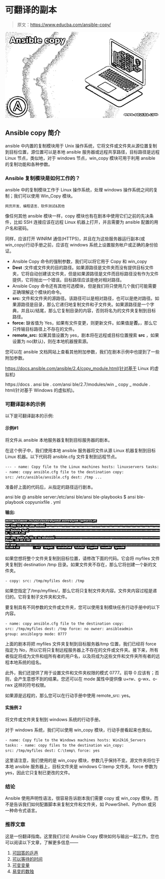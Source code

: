 # 可翻译的副本

> 原文：<https://www.educba.com/ansible-copy/>

![Ansible copy](img/8ba7232dabc36a73820b4b5b13009782.png)



## Ansible copy 简介

ansible 中内置的复制模块用于 Unix 操作系统，它将文件或文件夹从源位置复制到目标位置，源位置可以是本地 ansible 服务器或远程共享路径，目标路径是远程 Linux 节点，类似地，对于 windows 节点，win_copy 模块可用于利用 ansible 的复制功能和各种参数。

### Ansible 复制模块是如何工作的？

ansible 中的复制模块工作于 Linux 操作系统，处理 windows 操作系统之间的复制；我们可以使用 Win_Copy 模块。

<small>网页开发、编程语言、软件测试&其他</small>

像任何其他 ansible 模块一样，copy 模块也有在剧本中使用它们之前的先决条件，比如 SSH 连接应该在远程 Linux 机器上打开，并且需要为 ansible 配置的用户名和密码。

同样，应该打开 WINRM 通信(HTTPS)，并且在为这些服务器运行副本(或 win_copy)行动手册之前，应该在 windows 系统上设置服务帐户或正确的身份验证。

*   Ansible Copy 命令的强制参数，我们可以将它用于 Copy 和 win_copy
*   **Dest** :文件或文件夹的目的路径。如果源路径是文件夹而没有提供目标文件夹，它将自动创建该文件夹，但是如果源路径是文件而目标路径没有作为文件提供，它将抛出一个错误。目标路径应该是绝对相对路径。
*   Ansible Copy 命令还有其他可选模块，但是我们将只使用几个我们可能需要正确理解这个模块的命令。
*   **src:** 文件和文件夹的源路径。该路径可以是相对路径，也可以是绝对路径。如果源路径是目录，那么它递归地复制文件和子文件夹。如果源路径是一个字典，并且以/结尾，那么它复制目录的内容，否则将名为的文件夹复制到目标路径。
*   **force:** 缺省值为 Yes，如果有文件变更，则更新文件。如果值是**否，**，那么它只传输目标路径上不存在的文件。
*   **remote_src:** 如果其值设置为 yes，剧本将在远程或目标位置搜索 **src** ，如果设置为 no(默认)，则在本地机器搜索源。

您可以在 ansible 文档网站上查看其他附加参数，我们在剧本示例中也提到了一些附加参数。

https://docs.ansible.com/ansible/2.4/copy_module.html(针对基于 Linux 的虚拟机)

https://docs . ansi ble . com/ansi ble/2.7/modules/win _ copy _ module . html(针对基于 Windows 的虚拟机)。

### 可翻译副本的示例

以下是可翻译副本的示例:

#### 示例#1

将文件从 ansible 本地服务器复制到目标服务器的剧本。

在这个例子中，我们使用本地 ansible 服务器将文件从源 Linux 机器复制到目标 Linux 机器。以下代码将 ansible.cfg 文件复制到远程节点。

`---
- name: Copy file to the Linux machines
hosts: linuxservers
tasks:
- name: copy ansible.cfg file to the destination
copy:
src: /etc/ansible/ansible.cfg
dest: /tmp
...`

准备好上面的代码后，从指定的路径运行剧本。

ansi ble @ ansible server:/etc/ansi ble/ansi ble-playbooks $ ansi ble-playbook copyunixfile . yml

**输出:**

![Ansible copy output 1](img/f81bd340203f6111eab735a9df607db2.png)



如果您想将整个文件夹复制到目标位置，请修改下面的代码。它会将 myfiles 文件夹复制到 destination /tmp 目录。如果文件夹不存在，那么它将创建一个新的文件夹。

`- copy:
src: /tmp/myfiles
dest: /tmp`

如果您指定了/tmp/myfiles/，那么它将只复制文件夹内容。文件夹内容过程是递归的。它将复制子文件夹和文件。

要复制具有不同参数的文件或文件夹，您可以使用复制模块任务行动手册中的以下内容。

`- name: copy ansible.cfg file to the destination
copy:
src: /tmp/myfiles
dest: /tmp
force: no
owner: ansibleadmin
group: ansiblegrp
mode: 0777`

上面的剧本将把 myfiles 文件夹复制到目标服务器/tmp 位置，我们已经将 force 指定为 No，所以它将只复制远程服务器上不存在的文件或文件夹。接下来，所有者指定将成为文件和组所有者的用户名，以及将成为这些文件和文件夹所有者的远程本地系统的组名。

此外，我们还提供了用于设置文件和文件夹权限的模式 0777。前导 0 应该有；否则，会产生意想不到的结果。您还可以在 mode 属性中提供像 u+rw、g-wx、o-rwx 这样的符号权限。

如果源是远程的，那么您可以在行动手册中使用 remote_src: yes。

#### 实施例 2

将文件或文件夹复制到 windows 系统的行动手册。

对于 windows 系统，我们可以使用 win_copy 模块，行动手册看起来也类似。

`- name: Copy file to the Windows machines
hosts: Win2k16_Servers
tasks:
- name: copy files to the destination
win_copy:
src: /tmp/myfiles
dest: C:\temp\
force: yes`

这里请注意，我们使用的是 win_copy 模块，参数几乎保持不变。源文件夹将位于本地 ansible 服务器上，目标文件夹是 windows C:\temp 文件夹。force 参数为 yes，因此它只复制已更改的文件。

### 结论

Ansible 使用声明性语法，很容易告诉剧本我们需要 copy 或 win_copy 模块，而不是告诉我们如何配置脚本来复制文件和文件夹，如 PowerShell、Python 或另一种命令式语言。

### 推荐文章

这是一份翻译指南。这里我们讨论 Ansible Copy 模块如何与输出一起工作。您也可以阅读以下文章，了解更多信息——

1.  [可回答的乒声](https://www.educba.com/ansible-ping/)
2.  [可以等待的时间](https://www.educba.com/ansible-wait_for/)
3.  [可变变量](https://www.educba.com/ansible-variables/)
4.  [易变的数独](https://www.educba.com/ansible-sudo/)





